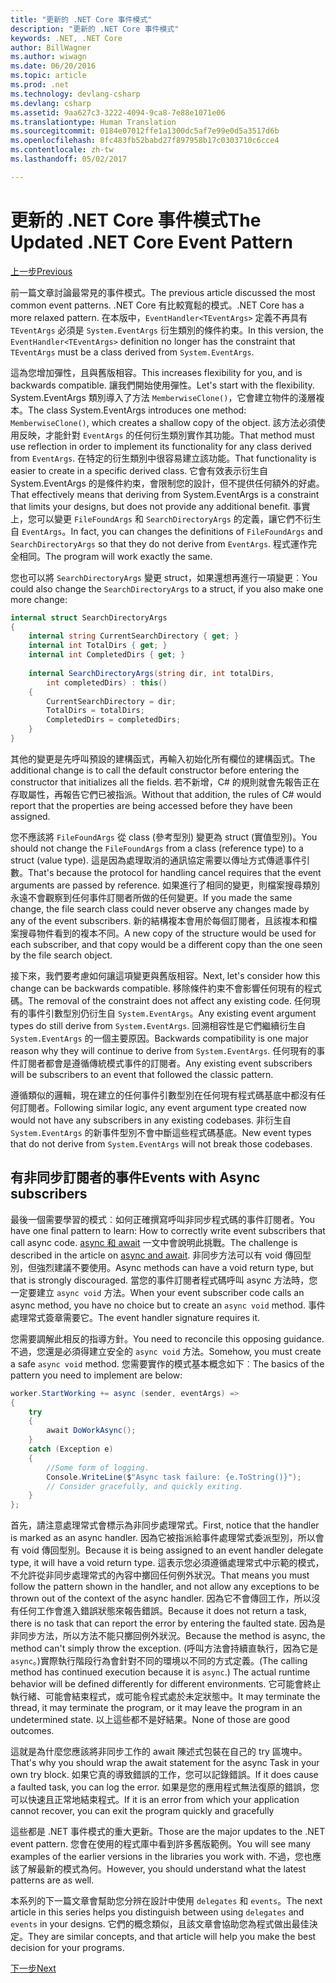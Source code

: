 ```yaml
---
title: "更新的 .NET Core 事件模式"
description: "更新的 .NET Core 事件模式"
keywords: .NET, .NET Core
author: BillWagner
ms.author: wiwagn
ms.date: 06/20/2016
ms.topic: article
ms.prod: .net
ms.technology: devlang-csharp
ms.devlang: csharp
ms.assetid: 9aa627c3-3222-4094-9ca8-7e88e1071e06
ms.translationtype: Human Translation
ms.sourcegitcommit: 0184e07012ffe1a1300dc5af7e99e0d5a3517d6b
ms.openlocfilehash: 8fc483fb52babd27f897958b17c0303710c6cce4
ms.contentlocale: zh-tw
ms.lasthandoff: 05/02/2017

---
```


# <a name="the-updated-net-core-event-pattern"></a><span data-ttu-id="6ca4f-104">更新的 .NET Core 事件模式</span><span class="sxs-lookup"><span data-stu-id="6ca4f-104">The Updated .NET Core Event Pattern</span></span>

[<span data-ttu-id="6ca4f-105">上一步</span><span class="sxs-lookup"><span data-stu-id="6ca4f-105">Previous</span></span>](event-pattern.md)

<span data-ttu-id="6ca4f-106">前一篇文章討論最常見的事件模式。</span><span class="sxs-lookup"><span data-stu-id="6ca4f-106">The previous article discussed the most common event patterns.</span></span> <span data-ttu-id="6ca4f-107">.NET Core 有比較寬鬆的模式。</span><span class="sxs-lookup"><span data-stu-id="6ca4f-107">.NET Core has a more relaxed pattern.</span></span> <span data-ttu-id="6ca4f-108">在本版中，`EventHandler<TEventArgs>` 定義不再具有 `TEventArgs` 必須是 `System.EventArgs` 衍生類別的條件約束。</span><span class="sxs-lookup"><span data-stu-id="6ca4f-108">In this version, the `EventHandler<TEventArgs>` definition no longer has the constraint that `TEventArgs` must be a class derived from `System.EventArgs`.</span></span>

<span data-ttu-id="6ca4f-109">這為您增加彈性，且與舊版相容。</span><span class="sxs-lookup"><span data-stu-id="6ca4f-109">This increases flexibility for you, and is backwards compatible.</span></span> <span data-ttu-id="6ca4f-110">讓我們開始使用彈性。</span><span class="sxs-lookup"><span data-stu-id="6ca4f-110">Let's start with the flexibility.</span></span> <span data-ttu-id="6ca4f-111">System.EventArgs 類別導入了方法 `MemberwiseClone()`，它會建立物件的淺層複本。</span><span class="sxs-lookup"><span data-stu-id="6ca4f-111">The class System.EventArgs introduces one method: `MemberwiseClone()`, which creates a shallow copy of the object.</span></span>
<span data-ttu-id="6ca4f-112">該方法必須使用反映，才能針對 `EventArgs` 的任何衍生類別實作其功能。</span><span class="sxs-lookup"><span data-stu-id="6ca4f-112">That method must use reflection in order to implement its functionality for any class derived from `EventArgs`.</span></span> <span data-ttu-id="6ca4f-113">在特定的衍生類別中很容易建立該功能。</span><span class="sxs-lookup"><span data-stu-id="6ca4f-113">That functionality is easier to create in a specific derived class.</span></span> <span data-ttu-id="6ca4f-114">它會有效表示衍生自 System.EventArgs 的是條件約束，會限制您的設計，但不提供任何額外的好處。</span><span class="sxs-lookup"><span data-stu-id="6ca4f-114">That effectively means that deriving from System.EventArgs is a constraint that limits your designs, but does not provide any additional benefit.</span></span>
<span data-ttu-id="6ca4f-115">事實上，您可以變更 `FileFoundArgs` 和 `SearchDirectoryArgs` 的定義，讓它們不衍生自 `EventArgs`。</span><span class="sxs-lookup"><span data-stu-id="6ca4f-115">In fact, you can changes the definitions of `FileFoundArgs` and `SearchDirectoryArgs` so that they do not derive from `EventArgs`.</span></span>
<span data-ttu-id="6ca4f-116">程式運作完全相同。</span><span class="sxs-lookup"><span data-stu-id="6ca4f-116">The program will work exactly the same.</span></span>

<span data-ttu-id="6ca4f-117">您也可以將 `SearchDirectoryArgs` 變更 struct，如果還想再進行一項變更︰</span><span class="sxs-lookup"><span data-stu-id="6ca4f-117">You could also change the `SearchDirectoryArgs` to a struct, if you also make one more change:</span></span>

```csharp  
internal struct SearchDirectoryArgs  
{  
    internal string CurrentSearchDirectory { get; }  
    internal int TotalDirs { get; }  
    internal int CompletedDirs { get; }  
    
    internal SearchDirectoryArgs(string dir, int totalDirs, 
        int completedDirs) : this()  
    {  
        CurrentSearchDirectory = dir;  
        TotalDirs = totalDirs;  
        CompletedDirs = completedDirs;  
    }  
}  
```   

<span data-ttu-id="6ca4f-118">其他的變更是先呼叫預設的建構函式，再輸入初始化所有欄位的建構函式。</span><span class="sxs-lookup"><span data-stu-id="6ca4f-118">The additional change is to call the default constructor before entering the constructor that initializes all the fields.</span></span> <span data-ttu-id="6ca4f-119">若不新增，C# 的規則就會先報告正在存取屬性，再報告它們已被指派。</span><span class="sxs-lookup"><span data-stu-id="6ca4f-119">Without that addition, the rules of C# would report that the properties are being accessed before they have been assigned.</span></span>

<span data-ttu-id="6ca4f-120">您不應該將 `FileFoundArgs` 從 class (參考型別) 變更為 struct (實值型別)。</span><span class="sxs-lookup"><span data-stu-id="6ca4f-120">You should not change the `FileFoundArgs` from a class (reference type) to a struct (value type).</span></span> <span data-ttu-id="6ca4f-121">這是因為處理取消的通訊協定需要以傳址方式傳遞事件引數。</span><span class="sxs-lookup"><span data-stu-id="6ca4f-121">That's because the protocol for handling cancel requires that the event arguments are passed by reference.</span></span> <span data-ttu-id="6ca4f-122">如果進行了相同的變更，則檔案搜尋類別永遠不會觀察到任何事件訂閱者所做的任何變更。</span><span class="sxs-lookup"><span data-stu-id="6ca4f-122">If you made the same change, the file search class could never observe any changes made by any of the event subscribers.</span></span> <span data-ttu-id="6ca4f-123">新的結構複本會用於每個訂閱者，且該複本和檔案搜尋物件看到的複本不同。</span><span class="sxs-lookup"><span data-stu-id="6ca4f-123">A new copy of the structure would be used for each subscriber, and that copy would be a different copy than the one seen by the file search object.</span></span>

<span data-ttu-id="6ca4f-124">接下來，我們要考慮如何讓這項變更與舊版相容。</span><span class="sxs-lookup"><span data-stu-id="6ca4f-124">Next, let's consider how this change can be backwards compatible.</span></span>
<span data-ttu-id="6ca4f-125">移除條件約束不會影響任何現有的程式碼。</span><span class="sxs-lookup"><span data-stu-id="6ca4f-125">The removal of the constraint does not affect any existing code.</span></span> <span data-ttu-id="6ca4f-126">任何現有的事件引數型別仍衍生自 `System.EventArgs`。</span><span class="sxs-lookup"><span data-stu-id="6ca4f-126">Any existing event argument types do still derive from `System.EventArgs`.</span></span>
<span data-ttu-id="6ca4f-127">回溯相容性是它們繼續衍生自 `System.EventArgs` 的一個主要原因。</span><span class="sxs-lookup"><span data-stu-id="6ca4f-127">Backwards compatibility is one major reason why they will continue to derive from `System.EventArgs`.</span></span> <span data-ttu-id="6ca4f-128">任何現有的事件訂閱者都會是遵循傳統模式事件的訂閱者。</span><span class="sxs-lookup"><span data-stu-id="6ca4f-128">Any existing event subscribers will be subscribers to an event that followed the classic pattern.</span></span>

<span data-ttu-id="6ca4f-129">遵循類似的邏輯，現在建立的任何事件引數型別在任何現有程式碼基底中都沒有任何訂閱者。</span><span class="sxs-lookup"><span data-stu-id="6ca4f-129">Following similar logic, any event argument type created now would not have any subscribers in any existing codebases.</span></span> <span data-ttu-id="6ca4f-130">非衍生自 `System.EventArgs` 的新事件型別不會中斷這些程式碼基底。</span><span class="sxs-lookup"><span data-stu-id="6ca4f-130">New event types that do not derive from `System.EventArgs` will not break those codebases.</span></span>

## <a name="events-with-async-subscribers"></a><span data-ttu-id="6ca4f-131">有非同步訂閱者的事件</span><span class="sxs-lookup"><span data-stu-id="6ca4f-131">Events with Async subscribers</span></span>

<span data-ttu-id="6ca4f-132">最後一個需要學習的模式︰如何正確撰寫呼叫非同步程式碼的事件訂閱者。</span><span class="sxs-lookup"><span data-stu-id="6ca4f-132">You have one final pattern to learn: How to correctly write event subscribers that call async code.</span></span> <span data-ttu-id="6ca4f-133">[async 和 await](async.md) 一文中會說明此挑戰。</span><span class="sxs-lookup"><span data-stu-id="6ca4f-133">The challenge is described in the article on [async and await](async.md).</span></span> <span data-ttu-id="6ca4f-134">非同步方法可以有 void 傳回型別，但強烈建議不要使用。</span><span class="sxs-lookup"><span data-stu-id="6ca4f-134">Async methods can have a void return type, but that is strongly discouraged.</span></span> <span data-ttu-id="6ca4f-135">當您的事件訂閱者程式碼呼叫 async 方法時，您一定要建立 `async void` 方法。</span><span class="sxs-lookup"><span data-stu-id="6ca4f-135">When your event subscriber code calls an async method, you have no choice but to create an `async void` method.</span></span> <span data-ttu-id="6ca4f-136">事件處理常式簽章需要它。</span><span class="sxs-lookup"><span data-stu-id="6ca4f-136">The event handler signature requires it.</span></span>

<span data-ttu-id="6ca4f-137">您需要調解此相反的指導方針。</span><span class="sxs-lookup"><span data-stu-id="6ca4f-137">You need to reconcile this opposing guidance.</span></span> <span data-ttu-id="6ca4f-138">不過，您還是必須得建立安全的 `async void` 方法。</span><span class="sxs-lookup"><span data-stu-id="6ca4f-138">Somehow, you must create a safe `async void` method.</span></span> <span data-ttu-id="6ca4f-139">您需要實作的模式基本概念如下︰</span><span class="sxs-lookup"><span data-stu-id="6ca4f-139">The basics of the pattern you need to implement are below:</span></span>

```csharp
worker.StartWorking += async (sender, eventArgs) =>
{
    try 
    {
        await DoWorkAsync();
    }
    catch (Exception e)
    {
        //Some form of logging.
        Console.WriteLine($"Async task failure: {e.ToString()}");
        // Consider gracefully, and quickly exiting.
    }
};
```

<span data-ttu-id="6ca4f-140">首先，請注意處理常式會標示為非同步處理常式。</span><span class="sxs-lookup"><span data-stu-id="6ca4f-140">First, notice that the handler is marked as an async handler.</span></span> <span data-ttu-id="6ca4f-141">因為它被指派給事件處理常式委派型別，所以會有 void 傳回型別。</span><span class="sxs-lookup"><span data-stu-id="6ca4f-141">Because it is being assigned to an event handler delegate type, it will have a void return type.</span></span> <span data-ttu-id="6ca4f-142">這表示您必須遵循處理常式中示範的模式，不允許從非同步處理常式的內容中擲回任何例外狀況。</span><span class="sxs-lookup"><span data-stu-id="6ca4f-142">That means you must follow the pattern shown in the handler, and not allow any exceptions to be thrown out of the context of the async handler.</span></span> <span data-ttu-id="6ca4f-143">因為它不會傳回工作，所以沒有任何工作會進入錯誤狀態來報告錯誤。</span><span class="sxs-lookup"><span data-stu-id="6ca4f-143">Because it does not return a task, there is no task that can report the error by entering the faulted state.</span></span> <span data-ttu-id="6ca4f-144">因為是非同步方法，所以方法不能只擲回例外狀況。</span><span class="sxs-lookup"><span data-stu-id="6ca4f-144">Because the method is async, the method can't simply throw the exception.</span></span> <span data-ttu-id="6ca4f-145">(呼叫方法會持續直執行，因為它是 `async`。)實際執行階段行為會針對不同的環境以不同的方式定義。</span><span class="sxs-lookup"><span data-stu-id="6ca4f-145">(The calling method has continued execution because it is `async`.) The actual runtime behavior will be defined differently for different environments.</span></span> <span data-ttu-id="6ca4f-146">它可能會終止執行緒、可能會結束程式，或可能令程式處於未定狀態中。</span><span class="sxs-lookup"><span data-stu-id="6ca4f-146">It may terminate the thread, it may terminate the program, or it may leave the program in an undetermined state.</span></span> <span data-ttu-id="6ca4f-147">以上這些都不是好結果。</span><span class="sxs-lookup"><span data-stu-id="6ca4f-147">None of those are good outcomes.</span></span>

<span data-ttu-id="6ca4f-148">這就是為什麼您應該將非同步工作的 await 陳述式包裝在自己的 try 區塊中。</span><span class="sxs-lookup"><span data-stu-id="6ca4f-148">That's why you should wrap the await statement for the async Task in your own try block.</span></span> <span data-ttu-id="6ca4f-149">如果它真的導致錯誤的工作，您可以記錄錯誤。</span><span class="sxs-lookup"><span data-stu-id="6ca4f-149">If it does cause a faulted task, you can log the error.</span></span> <span data-ttu-id="6ca4f-150">如果是您的應用程式無法復原的錯誤，您可以快速且正常地結束程式。</span><span class="sxs-lookup"><span data-stu-id="6ca4f-150">If it is an error from which your application cannot recover, you can exit the program quickly and gracefully</span></span>

<span data-ttu-id="6ca4f-151">這些都是 .NET 事件模式的重大更新。</span><span class="sxs-lookup"><span data-stu-id="6ca4f-151">Those are the major updates to the .NET event pattern.</span></span> <span data-ttu-id="6ca4f-152">您會在使用的程式庫中看到許多舊版範例。</span><span class="sxs-lookup"><span data-stu-id="6ca4f-152">You will see many examples of the earlier versions in the libraries you work with.</span></span> <span data-ttu-id="6ca4f-153">不過，您也應該了解最新的模式為何。</span><span class="sxs-lookup"><span data-stu-id="6ca4f-153">However, you should understand what the latest patterns are as well.</span></span>

<span data-ttu-id="6ca4f-154">本系列的下一篇文章會幫助您分辨在設計中使用 `delegates` 和 `events`。</span><span class="sxs-lookup"><span data-stu-id="6ca4f-154">The next article in this series helps you distinguish between using `delegates` and `events` in your designs.</span></span> <span data-ttu-id="6ca4f-155">它們的概念類似，且該文章會協助您為程式做出最佳決定。</span><span class="sxs-lookup"><span data-stu-id="6ca4f-155">They are similar concepts, and that article will help you make the best decision for your programs.</span></span>

[<span data-ttu-id="6ca4f-156">下一步</span><span class="sxs-lookup"><span data-stu-id="6ca4f-156">Next</span></span>](distinguish-delegates-events.md)

